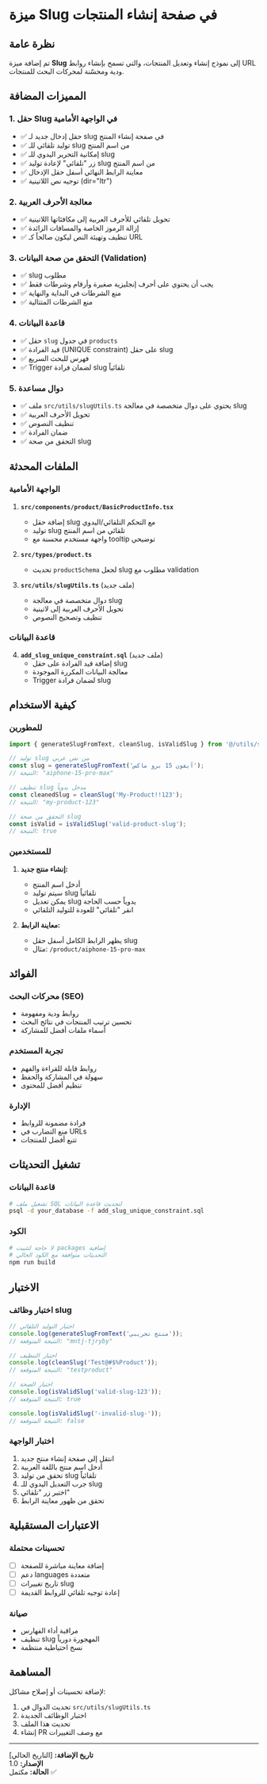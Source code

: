 # ميزة Slug في صفحة إنشاء المنتجات

## نظرة عامة

تم إضافة ميزة **Slug** إلى نموذج إنشاء وتعديل المنتجات، والتي تسمح بإنشاء روابط URL ودية ومحسّنة لمحركات البحث للمنتجات.

## المميزات المضافة

### 1. حقل Slug في الواجهة الأمامية

- ✅ حقل إدخال جديد لـ slug في صفحة إنشاء المنتج
- ✅ توليد تلقائي للـ slug من اسم المنتج
- ✅ إمكانية التحرير اليدوي للـ slug
- ✅ زر "تلقائي" لإعادة توليد slug من اسم المنتج
- ✅ معاينة الرابط النهائي أسفل حقل الإدخال
- ✅ توجيه نص اللاتينية (dir="ltr")

### 2. معالجة الأحرف العربية

- ✅ تحويل تلقائي للأحرف العربية إلى مكافئاتها اللاتينية
- ✅ إزالة الرموز الخاصة والمسافات الزائدة
- ✅ تنظيف وتهيئة النص ليكون صالحاً كـ URL

### 3. التحقق من صحة البيانات (Validation)

- ✅ slug مطلوب
- ✅ يجب أن يحتوي على أحرف إنجليزية صغيرة وأرقام وشرطات فقط
- ✅ منع الشرطات في البداية والنهاية
- ✅ منع الشرطات المتتالية

### 4. قاعدة البيانات

- ✅ حقل `slug` في جدول `products`
- ✅ قيد الفرادة (UNIQUE constraint) على حقل slug
- ✅ فهرس للبحث السريع
- ✅ Trigger لضمان فرادة slug تلقائياً

### 5. دوال مساعدة

- ✅ ملف `src/utils/slugUtils.ts` يحتوي على دوال متخصصة في معالجة slug
- ✅ تحويل الأحرف العربية
- ✅ تنظيف النصوص
- ✅ ضمان الفرادة
- ✅ التحقق من صحة slug

## الملفات المحدثة

### الواجهة الأمامية

1. **`src/components/product/BasicProductInfo.tsx`**
   - إضافة حقل slug مع التحكم التلقائي/اليدوي
   - توليد slug تلقائي من اسم المنتج
   - واجهة مستخدم محسنة مع tooltip توضيحي

2. **`src/types/product.ts`**
   - تحديث `productSchema` لجعل slug مطلوب مع validation

3. **`src/utils/slugUtils.ts`** (ملف جديد)
   - دوال متخصصة في معالجة slug
   - تحويل الأحرف العربية إلى لاتينية
   - تنظيف وتصحيح النصوص

### قاعدة البيانات

4. **`add_slug_unique_constraint.sql`** (ملف جديد)
   - إضافة قيد الفرادة على حقل slug
   - معالجة البيانات المكررة الموجودة
   - Trigger لضمان فرادة slug

## كيفية الاستخدام

### للمطورين

```typescript
import { generateSlugFromText, cleanSlug, isValidSlug } from '@/utils/slugUtils';

// توليد slug من نص عربي
const slug = generateSlugFromText('آيفون 15 برو ماكس');
// النتيجة: "aiphone-15-pro-max"

// تنظيف slug مدخل يدوياً
const cleanedSlug = cleanSlug('My-Product!!123');
// النتيجة: "my-product-123"

// التحقق من صحة slug
const isValid = isValidSlug('valid-product-slug');
// النتيجة: true
```

### للمستخدمين

1. **إنشاء منتج جديد:**
   - أدخل اسم المنتج
   - سيتم توليد slug تلقائياً
   - يمكن تعديل slug يدوياً حسب الحاجة
   - انقر "تلقائي" للعودة للتوليد التلقائي

2. **معاينة الرابط:**
   - يظهر الرابط الكامل أسفل حقل slug
   - مثال: `/product/aiphone-15-pro-max`

## الفوائد

### محركات البحث (SEO)
- روابط ودية ومفهومة
- تحسين ترتيب المنتجات في نتائج البحث
- أسماء ملفات أفضل للمشاركة

### تجربة المستخدم
- روابط قابلة للقراءة والفهم
- سهولة في المشاركة والحفظ
- تنظيم أفضل للمحتوى

### الإدارة
- فرادة مضمونة للروابط
- منع التضارب في URLs
- تتبع أفضل للمنتجات

## تشغيل التحديثات

### قاعدة البيانات
```bash
# تشغيل ملف SQL لتحديث قاعدة البيانات
psql -d your_database -f add_slug_unique_constraint.sql
```

### الكود
```bash
# لا حاجة لتثبيت packages إضافية
# التحديثات متوافقة مع الكود الحالي
npm run build
```

## الاختبار

### اختبار وظائف slug

```typescript
// اختبار التوليد التلقائي
console.log(generateSlugFromText('منتج تجريبي'));
// النتيجة المتوقعة: "mntj-tjryby"

// اختبار التنظيف
console.log(cleanSlug('Test@#$%Product'));
// النتيجة المتوقعة: "testproduct"

// اختبار الصحة
console.log(isValidSlug('valid-slug-123'));
// النتيجة المتوقعة: true

console.log(isValidSlug('-invalid-slug-'));
// النتيجة المتوقعة: false
```

### اختبار الواجهة

1. انتقل إلى صفحة إنشاء منتج جديد
2. أدخل اسم منتج باللغة العربية
3. تحقق من توليد slug تلقائياً
4. جرب التعديل اليدوي للـ slug
5. اختبر زر "تلقائي"
6. تحقق من ظهور معاينة الرابط

## الاعتبارات المستقبلية

### تحسينات محتملة
- [ ] إضافة معاينة مباشرة للصفحة
- [ ] دعم languages متعددة
- [ ] تاريخ تغييرات slug
- [ ] إعادة توجيه تلقائي للروابط القديمة

### صيانة
- مراقبة أداء الفهارس
- تنظيف slug المهجورة دورياً
- نسخ احتياطية منتظمة

## المساهمة

لإضافة تحسينات أو إصلاح مشاكل:

1. تحديث الدوال في `src/utils/slugUtils.ts`
2. اختبار الوظائف الجديدة
3. تحديث هذا الملف
4. إنشاء PR مع وصف التغييرات

---

**تاريخ الإضافة:** [التاريخ الحالي]  
**الإصدار:** 1.0  
**الحالة:** مكتمل ✅ 